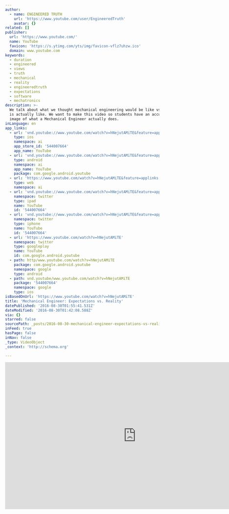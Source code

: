 ```yaml
---
author:
  - name: ENGINEERED TRUTH
    url: 'https://www.youtube.com/user/EngineeredTruth'
    avatar: {}
related: []
publisher:
  url: 'https://www.youtube.com/'
  name: YouTube
  favicon: 'https://s.ytimg.com/yts/img/favicon-vflz7uhzw.ico'
  domain: www.youtube.com
keywords:
  - duration
  - engineered
  - views
  - truth
  - mechanical
  - reality
  - engineeredtruth
  - expectations
  - software
  - mechatronics
description: >-
  We talk about what we thought mechanical engineering would be like vs what it
  is actually like. We want to make this video so students have an accurate
  image of what a Mechanical Engineer actually does.
inLanguage: en
app_links:
  - url: 'vnd.youtube://www.youtube.com/watch?v=hNejutAMiTE&feature=applinks'
    type: ios
    namespace: ai
    app_store_id: '544007664'
    app_name: YouTube
  - url: 'vnd.youtube://www.youtube.com/watch?v=hNejutAMiTE&feature=applinks'
    type: android
    namespace: ai
    app_name: YouTube
    package: com.google.android.youtube
  - url: 'https://www.youtube.com/watch?v=hNejutAMiTE&feature=applinks'
    type: web
    namespace: ai
  - url: 'vnd.youtube://www.youtube.com/watch?v=hNejutAMiTE&feature=applinks'
    namespace: twitter
    type: ipad
    name: YouTube
    id: '544007664'
  - url: 'vnd.youtube://www.youtube.com/watch?v=hNejutAMiTE&feature=applinks'
    namespace: twitter
    type: iphone
    name: YouTube
    id: '544007664'
  - url: 'https://www.youtube.com/watch?v=hNejutAMiTE'
    namespace: twitter
    type: googleplay
    name: YouTube
    id: com.google.android.youtube
  - path: http/www.youtube.com/watch?v=hNejutAMiTE
    package: com.google.android.youtube
    namespace: google
    type: android
  - path: vnd.youtube/www.youtube.com/watch?v=hNejutAMiTE
    package: '544007664'
    namespace: google
    type: ios
isBasedOnUrl: 'https://www.youtube.com/watch?v=hNejutAMiTE'
title: 'Mechanical Engineer: Expectations vs. Reality'
datePublished: '2016-08-30T01:55:41.531Z'
dateModified: '2016-08-30T01:42:08.588Z'
via: {}
starred: false
sourcePath: _posts/2016-08-30-mechanical-engineer-expectations-vs-reality.md
inFeed: true
hasPage: false
inNav: false
_type: VideoObject
_context: 'http://schema.org'

---
```

<iframe src="https://cdn.embedly.com/widgets/media.html?src=https%3A%2F%2Fwww.youtube.com%2Fembed%2FhNejutAMiTE%3Ffeature%3Doembed&amp;url=http%3A%2F%2Fwww.youtube.com%2Fwatch%3Fv%3DhNejutAMiTE&amp;image=https%3A%2F%2Fi.ytimg.com%2Fvi%2FhNejutAMiTE%2Fhqdefault.jpg&amp;key=b7d04c9b404c499eba89ee7072e1c4f7&amp;type=text%2Fhtml&amp;schema=youtube" width="854" height="480" scrolling="no" frameborder="0" allowfullscreen="" style=""></iframe>